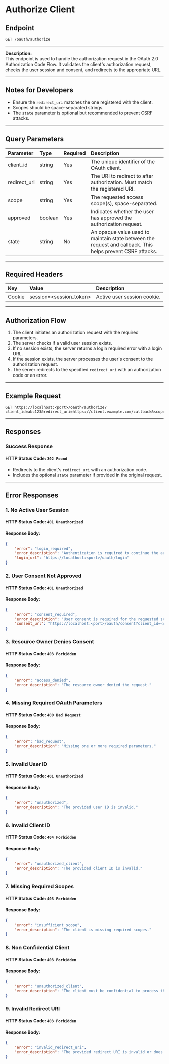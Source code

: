 # Authorize Client

## Endpoint
```
GET /oauth/authorize
```

---

**Description:**  
This endpoint is used to handle the authorization request in the OAuth 2.0 Authorization Code Flow. It validates the client's authorization request, checks the user session and consent, and redirects to the appropriate URL.

---

## Notes for Developers
- Ensure the `redirect_uri` matches the one registered with the client.
- Scopes should be space-separated strings.
- The `state` parameter is optional but recommended to prevent CSRF attacks.

---

## Query Parameters
| Parameter            | Type          | Required | Description                                                                 |
| :--------------------| :-------------| :--------| :--------------------------------------------------------------------------|
| client_id            | string        | Yes      | The unique identifier of the OAuth client.                                 |
| redirect_uri         | string        | Yes      | The URI to redirect to after authorization. Must match the registered URI. |
| scope                | string        | Yes      | The requested access scope(s), space-separated.                            |
| approved             | boolean       | Yes      | Indicates whether the user has approved the authorization request.         |
| state                | string        | No       | An opaque value used to maintain state between the request and callback. This helps prevent CSRF attacks. |

---

## Required Headers
| Key    | Value                   | Description                   |
| :----- | :-----------------------| :-----------------------------|
| Cookie | session=<session_token> | Active user session cookie.   |

---

## Authorization Flow
1. The client initiates an authorization request with the required parameters.
2. The server checks if a valid user session exists.
3. If no session exists, the server returns a login required error with a login URL.
4. If the session exists, the server processes the user's consent to the authorization request.
5. The server redirects to the specified `redirect_uri` with an authorization code or an error.

---

## Example Request
```
GET https://localhost:<port>/oauth/authorize?client_id=abc123&redirect_uri=https://client.example.com/callback&scope=profile&approved=true&state=xyz
```

---

## Responses

### Success Response
#### HTTP Status Code: `302 Found`
- Redirects to the client's `redirect_uri` with an authorization code.
- Includes the optional `state` parameter if provided in the original request.

---

## Error Responses

### 1. No Active User Session
#### HTTP Status Code: `401 Unauthorized`
#### Response Body:
```json
{
    "error": "login_required",
    "error_description": "Authentication is required to continue the authorization flow.",
    "login_url": "https://localhost:<port>/oauth/login"
}
```

### 2. User Consent Not Approved
#### HTTP Status Code: `401 Unauthorized`
#### Response Body:
```json
{
    "error": "consent_required",
    "error_description": "User consent is required for the requested scope.",
    "consent_url": "https://localhost:<port>/oauth/consent?client_id=<client_id>&redirect_uri=<redirect_uri>&scope=<scopes>"
}
```

### 3. Resource Owner Denies Consent
#### HTTP Status Code: `403 Forbidden`
#### Response Body:
```json
{
    "error": "access_denied",
    "error_description": "The resource owner denied the request."
}
```

### 4. Missing Required OAuth Parameters
#### HTTP Status Code: `400 Bad Request`
#### Response Body:
```json
{
    "error": "bad_request",
    "error_description": "Missing one or more required parameters."
}
```

### 5. Invalid User ID
#### HTTP Status Code: `401 Unauthorized`
#### Response Body:
```json
{
    "error": "unauthorized",
    "error_description": "The provided user ID is invalid."
}
```

### 6. Invalid Client ID
#### HTTP Status Code: `404 Forbidden`
#### Response Body:
```json
{
    "error": "unauthorized_client",
    "error_description": "The provided client ID is invalid."
}
```

### 7. Missing Required Scopes
#### HTTP Status Code: `403 Forbidden`
#### Response Body:
```json
{
    "error": "insufficient_scope",
    "error_description": "The client is missing required scopes."
}
```

### 8. Non Confidential Client
#### HTTP Status Code: `403 Forbidden`
#### Response Body:
```json
{
    "error": "unauthorized_client",
    "error_description": "The client must be confidential to process the request."
}
```

### 9. Invalid Redirect URI
#### HTTP Status Code: `403 Forbidden`
#### Response Body:
```json
{
    "error": "invalid_redirect_uri",
    "error_description": "The provided redirect URI is invalid or does not match the one registered with the client."
}
```